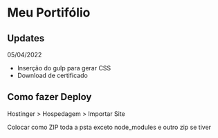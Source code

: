 # Meu Portifólio

## Updates

05/04/2022
+ Inserção do gulp para gerar CSS
+ Download de certificado

## Como fazer Deploy

Hostinger > Hospedagem > Importar Site

Colocar como ZIP toda a psta exceto node_modules e outro zip se tiver


